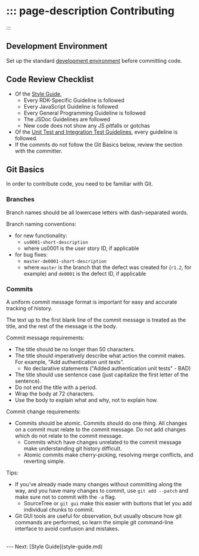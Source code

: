 ::: page-description
Contributing
============
:::

## Development Environment

Set up the standard [development environment](development.md) before committing code.

## Code Review Checklist
 * Of the [Style Guide](style-guide.md),
    * Every RDK-Specific Guideline is followed
    * Every JavaScript Guideline is followed
    * Every General Programming Guideline is followed
    * The JSDoc Guidelines are followed
    * New code does not show any JS pitfalls or gotchas
 * Of the [Unit Test and Integration Test Guidelines](testing.md), every guideline is followed.
 * If the commits do not follow the Git Basics below, review the section with the committer.


## Git Basics

In order to contribute code, you need to be familiar with Git.


### Branches

Branch names should be all lowercase letters with dash-separated words.

Branch naming conventions:
 * for new functionality:
    * `us0001-short-description`  
    * where us0001 is the user story ID, if applicable
 * for bug fixes:
    * `master-de0001-short-description`
    * where `master` is the branch that the defect was created for (`r1.2`, for example) and `de0001` is the defect ID, if applicable


### Commits

A uniform commit message format is important for easy and accurate tracking of history.

The text up to the first blank line of the commit message is treated as the title, and the rest of the message is the body.

Commit message requirements:
 * The title should be no longer than 50 characters.
 * The title should imperatively describe what action the commit makes. For example, "Add authentication unit tests".
    * No declarative statements ("Added authentication unit tests" - BAD)
 * The title should use sentence case (just capitalize the first letter of the sentence).
 * Do not end the title with a period.
 * Wrap the body at 72 characters.
 * Use the body to explain what and why, not to explain how.

Commit change requirements:
 * Commits should be atomic. Commits should do one thing. All changes on a commit must relate to the commit message. Do not add changes which do not relate to the commit message.
    * Commits which have changes unrelated to the commit message make understanding git history difficult.
    * Atomic commits make cherry-picking, resolving merge conflicts, and reverting simple.

Tips:
 * If you've already made many changes without committing along the way, and you have many changes to commit, use `git add --patch` and make sure not to commit with the `-a` flag.
    * SourceTree or `git gui` make this easier with buttons that let you add individual chunks to commit.
 * Git GUI tools are useful for observation, but usually obscure how git commands are performed, so learn the simple git command-line interface to avoid confusion and mistakes.


<br />
---
Next: [Style Guide](style-guide.md)
